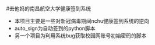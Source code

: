 #去他妈的南昌航空大学健康签到系统
* 本项目主要是一些对新冠病毒期间nchu健康签到系统的逆向
* auto_sign为自动签到的python脚本
* 另一个项目为利用系统bug获取校园网账号初始密码的脚本